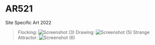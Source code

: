 # AR521
Site Specific Art 2022
>Flocking: ![Screenshot (3)](https://user-images.githubusercontent.com/55928366/166322717-45195187-6b75-40e3-babe-65bbe593ddae.png)
>Drawing: ![Screenshot (5)](https://user-images.githubusercontent.com/55928366/166323344-c090c333-164c-4cc4-9bdf-f8eaca29b684.png)
>Strange Attractor: ![Screenshot (6)](https://user-images.githubusercontent.com/55928366/166323708-7784b887-afcb-410f-9456-60f281128177.png)

